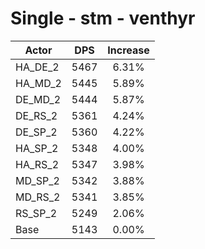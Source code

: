 # Single - stm - venthyr
| Actor | DPS | Increase |
|---|:---:|:---:|
|HA_DE_2|5467|6.31%|
|HA_MD_2|5445|5.89%|
|DE_MD_2|5444|5.87%|
|DE_RS_2|5361|4.24%|
|DE_SP_2|5360|4.22%|
|HA_SP_2|5348|4.00%|
|HA_RS_2|5347|3.98%|
|MD_SP_2|5342|3.88%|
|MD_RS_2|5341|3.85%|
|RS_SP_2|5249|2.06%|
|Base|5143|0.00%|
